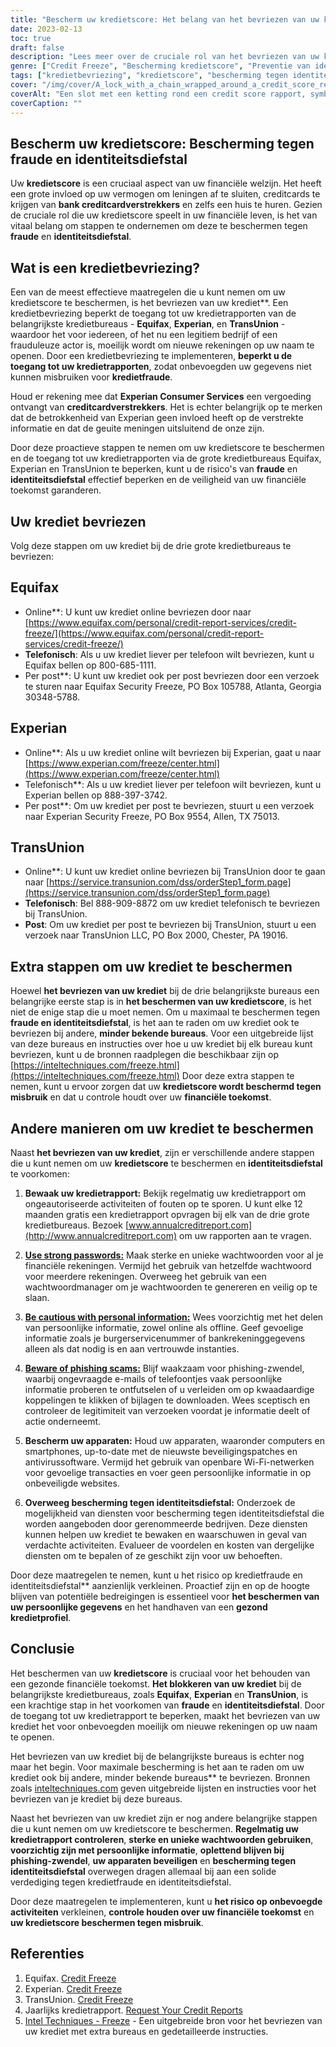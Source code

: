 ```yaml
---
title: "Bescherm uw kredietscore: Het belang van het bevriezen van uw krediet"
date: 2023-02-13
toc: true
draft: false
description: "Lees meer over de cruciale rol van het bevriezen van uw krediet bij het beschermen van uw financiële toekomst en ontdek hoe u uw kredietscore onder controle kunt krijgen."
genre: ["Credit Freeze", "Bescherming kredietscore", "Preventie van identiteitsdiefstal", "Financiële zekerheid", "Fraudepreventie", "Credit Bureaus", "Equifax", "Experian", "TransUnion", "Persoonlijke Financiën"]
tags: ["kredietbevriezing", "kredietscore", "bescherming tegen identiteitsdiefstal", "financiële zekerheid", "fraudepreventie", "credit bureaus", "Equifax", "Experian", "TransUnion", "credit score beschermen", "krediet veiligstellen", "kredietrapport", "kredietfraude", "kredietbewaking", "creditcardmaatschappijen", "krediet bevriezen", "kredietprotectie", "kredietrapport bevriezen", "kredietbewakingsdiensten", "financiële toekomst", "belang van kredietbevriezing", "hoe krediet bevriezen", "kredietbevriezingsproces", "krediet bureau beveiliging bevriezen", "kredietrapporten bevriezen", "identiteitsdiefstal voorkomen", "credit score beheer", "bescherming van financiële informatie", "veiligheidsmaatregelen tegen fraude", "financiële identiteitsbescherming"]
cover: "/img/cover/A_lock_with_a_chain_wrapped_around_a_credit_score_report.png"
coverAlt: "Een slot met een ketting rond een credit score rapport, symboliseert de bescherming en beveiliging die het bevriezen van je krediet biedt tegen identiteitsdiefstal en fraude"
coverCaption: ""
---
```


## Bescherm uw kredietscore: Bescherming tegen fraude en identiteitsdiefstal

Uw **kredietscore** is een cruciaal aspect van uw financiële welzijn. Het heeft een grote invloed op uw vermogen om leningen af te sluiten, creditcards te krijgen van **bank creditcardverstrekkers** en zelfs een huis te huren. Gezien de cruciale rol die uw kredietscore speelt in uw financiële leven, is het van vitaal belang om stappen te ondernemen om deze te beschermen tegen **fraude** en **identiteitsdiefstal**.

## Wat is een kredietbevriezing?

Een van de meest effectieve maatregelen die u kunt nemen om uw kredietscore te beschermen, is het bevriezen van uw krediet**. Een kredietbevriezing beperkt de toegang tot uw kredietrapporten van de belangrijkste kredietbureaus - **Equifax**, **Experian**, en **TransUnion** - waardoor het voor iedereen, of het nu een legitiem bedrijf of een frauduleuze actor is, moeilijk wordt om nieuwe rekeningen op uw naam te openen. Door een kredietbevriezing te implementeren, **beperkt u de toegang tot uw kredietrapporten**, zodat onbevoegden uw gegevens niet kunnen misbruiken voor **kredietfraude**.

Houd er rekening mee dat **Experian Consumer Services** een vergoeding ontvangt van **creditcardverstrekkers**. Het is echter belangrijk op te merken dat de betrokkenheid van Experian geen invloed heeft op de verstrekte informatie en dat de geuite meningen uitsluitend de onze zijn.

Door deze proactieve stappen te nemen om uw kredietscore te beschermen en de toegang tot uw kredietrapporten via de grote kredietbureaus Equifax, Experian en TransUnion te beperken, kunt u de risico's van **fraude** en **identiteitsdiefstal** effectief beperken en de veiligheid van uw financiële toekomst garanderen.

## Uw krediet bevriezen

Volg deze stappen om uw krediet bij de drie grote kredietbureaus te bevriezen:

## Equifax

- Online**: U kunt uw krediet online bevriezen door naar [https://www.equifax.com/personal/credit-report-services/credit-freeze/](https://www.equifax.com/personal/credit-report-services/credit-freeze/)
- **Telefonisch**: Als u uw krediet liever per telefoon wilt bevriezen, kunt u Equifax bellen op 800-685-1111.
- Per post**: U kunt uw krediet ook per post bevriezen door een verzoek te sturen naar Equifax Security Freeze, PO Box 105788, Atlanta, Georgia 30348-5788.

## Experian

- Online**: Als u uw krediet online wilt bevriezen bij Experian, gaat u naar [https://www.experian.com/freeze/center.html](https://www.experian.com/freeze/center.html)
- Telefonisch**: Als u uw krediet liever per telefoon wilt bevriezen, kunt u Experian bellen op 888-397-3742.
- Per post**: Om uw krediet per post te bevriezen, stuurt u een verzoek naar Experian Security Freeze, PO Box 9554, Allen, TX 75013.

## TransUnion

- Online**: U kunt uw krediet online bevriezen bij TransUnion door te gaan naar [https://service.transunion.com/dss/orderStep1_form.page](https://service.transunion.com/dss/orderStep1_form.page)
- **Telefonisch**: Bel 888-909-8872 om uw krediet telefonisch te bevriezen bij TransUnion.
- **Post**: Om uw krediet per post te bevriezen bij TransUnion, stuurt u een verzoek naar TransUnion LLC, PO Box 2000, Chester, PA 19016.

## Extra stappen om uw krediet te beschermen

Hoewel **het bevriezen van uw krediet** bij de drie belangrijkste bureaus een belangrijke eerste stap is in **het beschermen van uw kredietscore**, is het niet de enige stap die u moet nemen. Om u maximaal te beschermen tegen **fraude en identiteitsdiefstal**, is het aan te raden om uw krediet ook te bevriezen bij andere, **minder bekende bureaus**. Voor een uitgebreide lijst van deze bureaus en instructies over hoe u uw krediet bij elk bureau kunt bevriezen, kunt u de bronnen raadplegen die beschikbaar zijn op [https://inteltechniques.com/freeze.html](https://inteltechniques.com/freeze.html) Door deze extra stappen te nemen, kunt u ervoor zorgen dat uw **kredietscore wordt beschermd tegen misbruik** en dat u controle houdt over uw **financiële toekomst**.

## Andere manieren om uw krediet te beschermen

Naast **het bevriezen van uw krediet**, zijn er verschillende andere stappen die u kunt nemen om uw **kredietscore** te beschermen en **identiteitsdiefstal** te voorkomen:

1. **Bewaak uw kredietrapport:** Bekijk regelmatig uw kredietrapport om ongeautoriseerde activiteiten of fouten op te sporen. U kunt elke 12 maanden gratis een kredietrapport opvragen bij elk van de drie grote kredietbureaus. Bezoek [www.annualcreditreport.com](http://www.annualcreditreport.com) om uw rapporten aan te vragen.

2. [**Use strong passwords:**](https://simeononsecurity.ch/articles/how-to-create-strong-passwords/) Maak sterke en unieke wachtwoorden voor al je financiële rekeningen. Vermijd het gebruik van hetzelfde wachtwoord voor meerdere rekeningen. Overweeg het gebruik van een wachtwoordmanager om je wachtwoorden te genereren en veilig op te slaan.

3. [**Be cautious with personal information:**](https://simeononsecurity.ch/articles/tips-for-secure-e-commerce-transactions-and-safe-online-shopping/) Wees voorzichtig met het delen van persoonlijke informatie, zowel online als offline. Geef gevoelige informatie zoals je burgerservicenummer of bankrekeninggegevens alleen als dat nodig is en aan vertrouwde instanties.

4. [**Beware of phishing scams:**](https://simeononsecurity.ch/articles/what-is-a-common-indicator-of-a-phishing-attempt/) Blijf waakzaam voor phishing-zwendel, waarbij ongevraagde e-mails of telefoontjes vaak persoonlijke informatie proberen te ontfutselen of u verleiden om op kwaadaardige koppelingen te klikken of bijlagen te downloaden. Wees sceptisch en controleer de legitimiteit van verzoeken voordat je informatie deelt of actie onderneemt.

5. **Bescherm uw apparaten:** Houd uw apparaten, waaronder computers en smartphones, up-to-date met de nieuwste beveiligingspatches en antivirussoftware. Vermijd het gebruik van openbare Wi-Fi-netwerken voor gevoelige transacties en voer geen persoonlijke informatie in op onbeveiligde websites.

6. **Overweeg bescherming tegen identiteitsdiefstal:** Onderzoek de mogelijkheid van diensten voor bescherming tegen identiteitsdiefstal die worden aangeboden door gerenommeerde bedrijven. Deze diensten kunnen helpen uw krediet te bewaken en waarschuwen in geval van verdachte activiteiten. Evalueer de voordelen en kosten van dergelijke diensten om te bepalen of ze geschikt zijn voor uw behoeften.

Door deze maatregelen te nemen, kunt u het risico op kredietfraude en identiteitsdiefstal** aanzienlijk verkleinen. Proactief zijn en op de hoogte blijven van potentiële bedreigingen is essentieel voor **het beschermen van uw persoonlijke gegevens** en het handhaven van een **gezond kredietprofiel**.

## Conclusie

Het beschermen van uw **kredietscore** is cruciaal voor het behouden van een gezonde financiële toekomst. **Het blokkeren van uw krediet** bij de belangrijkste kredietbureaus, zoals **Equifax**, **Experian** en **TransUnion**, is een krachtige stap in het voorkomen van **fraude** en **identiteitsdiefstal**. Door de toegang tot uw kredietrapport te beperken, maakt het bevriezen van uw krediet het voor onbevoegden moeilijk om nieuwe rekeningen op uw naam te openen.

Het bevriezen van uw krediet bij de belangrijkste bureaus is echter nog maar het begin. Voor maximale bescherming is het aan te raden om uw krediet ook bij andere, minder bekende bureaus** te bevriezen. Bronnen zoals [inteltechniques.com](https://inteltechniques.com/freeze.html) geven uitgebreide lijsten en instructies voor het bevriezen van je krediet bij deze bureaus.

Naast het bevriezen van uw krediet zijn er nog andere belangrijke stappen die u kunt nemen om uw kredietscore te beschermen. **Regelmatig uw kredietrapport controleren**, **sterke en unieke wachtwoorden gebruiken**, **voorzichtig zijn met persoonlijke informatie**, **oplettend blijven bij phishing-zwendel**, **uw apparaten beveiligen** en **bescherming tegen identiteitsdiefstal** overwegen dragen allemaal bij aan een solide verdediging tegen kredietfraude en identiteitsdiefstal.

Door deze maatregelen te implementeren, kunt u **het risico op onbevoegde activiteiten** verkleinen, **controle houden over uw financiële toekomst** en **uw kredietscore beschermen tegen misbruik**.

## Referenties

1. Equifax. [Credit Freeze](https://www.equifax.com/personal/credit-report-services/credit-freeze/)
2. Experian. [Credit Freeze](https://www.experian.com/freeze/center.html)
3. TransUnion. [Credit Freeze](https://service.transunion.com/dss/orderStep1_form.page)
4. Jaarlijks kredietrapport. [Request Your Credit Reports](http://www.annualcreditreport.com)
5. [Intel Techniques - Freeze](https://inteltechniques.com/freeze.html) - Een uitgebreide bron voor het bevriezen van uw krediet met extra bureaus en gedetailleerde instructies.
